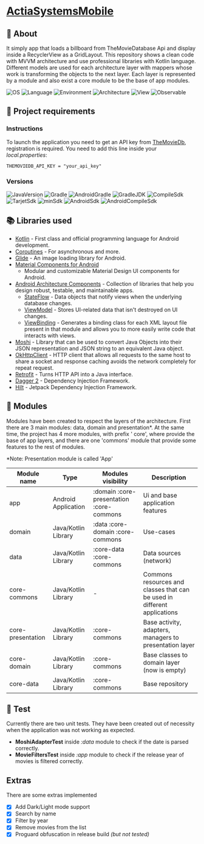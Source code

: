 # [ActiaSystemsMobile](https://github.com/javiergbravo/ActiaSystemsMobile)

## 🌟 About

It simply app that loads a billboard from TheMovieDatabase Api and display inside a RecyclerView as
a GridLayout. This repository shows a clean code with MVVM architecture and use professional
libraries with Kotlin language. Different models are used for each architecture layer with mappers
whose work is transforming the objects to the next layer. Each layer is represented by a module and
also exist a core module to be the base of app modules.

![OS](https://img.shields.io/badge/OS-Android-3DDC84?logo=Android) ![Language](https://img.shields.io/badge/Language-Kotlin-0095D5?logo=kotlin) ![Environment](https://img.shields.io/badge/Environment-Android_Studio-3DDC84?logo=android-studio)
![Architecture](https://img.shields.io/badge/Architecture-MVVM-brightgreen) ![View](https://img.shields.io/badge/View-ViewBinding-00B0EA) ![Observable](https://img.shields.io/badge/Observable-StateFlow-CF202E)

## 📜 Project requirements

### Instructions

To launch the application you need to get an API key from [TheMovieDb](https://www.themoviedb.org),
registration is required. You need to add this line inside your *local.properties*:

`THEMOVIEDB_API_KEY = "your_api_key"`

### Versions

![JavaVersion](https://img.shields.io/badge/Java-1.8-%2325c2c6) ![Gradle](https://img.shields.io/badge/Gradle-7.2-%23%2351db71) ![AndroidGradle](https://img.shields.io/badge/AndroidGradle-7.1.2-%230ed490) ![GradleJDK](https://img.shields.io/badge/GradleJDK-11-%13386b)
![CompileSdk](https://img.shields.io/badge/CompileSdk-31-%230095D5) ![TarjetSdk](https://img.shields.io/badge/TarjetSdk-31-%23f0758f) ![minSdk](https://img.shields.io/badge/minSdk-24-CF202E) ![AndroidSdk](https://img.shields.io/badge/AndroidSdk-33.0.0-%23ec3266) ![AndroidCompileSdk](https://img.shields.io/badge/AndroidCompileSdk-30-green)

## 📚 Libraries used

- [Kotlin](https://kotlinlang.org/) - First class and official programming language for Android
  development.
- [Coroutines](https://kotlinlang.org/docs/reference/coroutines-overview.html) - For asynchronous
  and more.
- [Glide](https://bumptech.github.io/glide) - An image loading library for Android.
- [Material Components for Android](https://github.com/material-components/material-components-android)
    - Modular and customizable Material Design UI components for Android.
- [Android Architecture Components](https://developer.android.com/topic/libraries/architecture) -
  Collection of libraries that help you design robust, testable, and maintainable apps.
    - [StateFlow](https://developer.android.com/kotlin/flow/stateflow-and-sharedflow) - Data objects
      that notify views when the underlying database changes.
    - [ViewModel](https://developer.android.com/topic/libraries/architecture/viewmodel) - Stores
      UI-related data that isn't destroyed on UI changes.
    - [ViewBinding](https://developer.android.com/topic/libraries/view-binding) - Generates a
      binding class for each XML layout file present in that module and allows you to more easily
      write code that interacts with views.
- [Moshi](https://github.com/square/moshi) - Library that can be used to convert Java Objects into
  their JSON representation and JSON string to an equivalent Java object.
- [OkHttpClient](https://square.github.io/okhttp) - HTTP client that allows all requests to the same
  host to share a socket and response caching avoids the network completely for repeat request.
- [Retrofit](https://square.github.io/retrofit) - Turns HTTP API into a Java interface.
- [Dagger 2](https://dagger.dev/) - Dependency Injection Framework.
- [Hilt](https://developer.android.com/training/dependency-injection/hilt-android) - Jetpack
  Dependency Injection Framework.

## 📁 Modules

Modules have been created to respect the layers of the architecture. First there are 3 main modules:
data, domain and presentation*. At the same time, the project has 4 more modules, with prefix '
core', where provide the base of app layers, and there are one 'commons' module that provide some
features to the rest of modules.

*Note: Presentation module is called 'App'

| Module name | Type | Modules visibility | Description |
| --- | --- | --- | --- |
| app | Android Application | :domain :core-presentation :core-commons | Ui and base application features |
| domain | Java/Kotlin Library | :data :core-domain :core-commons | Use-cases |
| data | Java/Kotlin Library | :core-data :core-commons | Data sources (network) | 
| core-commons | Java/Kotlin Library | - | Commons resources and classes that can be used in different applications |
| core-presentation | Java/Kotlin Library | :core-commons | Base activity, adapters, managers to presentation layer |
| core-domain | Java/Kotlin Library | :core-commons | Base classes to domain layer (now is empty) |
| core-data | Java/Kotlin Library | :core-commons | Base repository |

## 📝 Test

Currently there are two unit tests. They have been created out of necessity when the application was
not working as expected.

- **MoshiAdapterTest** inside *:data* module to check if the date is parsed correctly.
- **MovieFiltersTest** inside *:app* module to check if the release year of movies is filtered
  correctly.

## Extras

There are some extras implemented

- [x] Add Dark/Light mode support
- [x] Search by name
- [x] Filter by year
- [x] Remove movies from the list
- [x] Proguard obfuscation in release build *(but not tested)*
